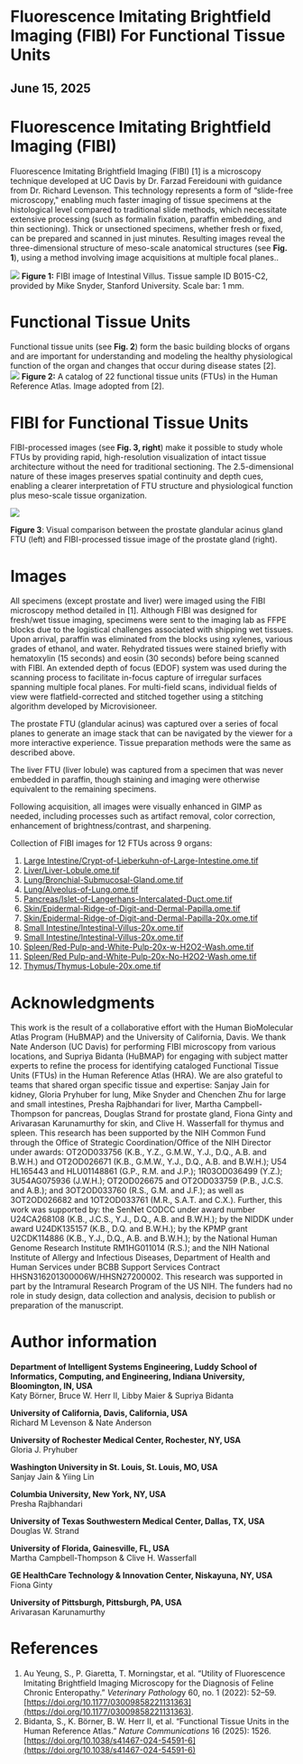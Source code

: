 # Fluorescence Imitating Brightfield Imaging (FIBI) For Functional Tissue Units

## June 15, 2025

# Fluorescence Imitating Brightfield Imaging (FIBI)

Fluorescence Imitating Brightfield Imaging (FIBI) \[1\] is a microscopy technique developed at UC Davis by Dr. Farzad Fereidouni with guidance from Dr. Richard Levenson. This technology represents a form of “slide-free microscopy," enabling much faster imaging of tissue specimens at the histological level compared to traditional slide methods, which necessitate extensive processing (such as formalin fixation, paraffin embedding, and thin sectioning). Thick or unsectioned specimens, whether fresh or fixed, can be prepared and scanned in just minutes.  Resulting images reveal the three-dimensional structure of meso-scale anatomical structures (see **Fig. 1**), using a method involving image acquisitions at multiple focal planes..  

![](image1.png) 
**Figure 1:** FIBI image of Intestinal Villus. Tissue sample ID B015-C2, provided by Mike Snyder, Stanford University. Scale bar: 1 mm.

# Functional Tissue Units

Functional tissue units (see **Fig. 2**) form the basic building blocks of organs and are important for understanding and modeling the healthy physiological function of the organ and changes that occur during disease states \[2\].  
![](image2.png) 
**Figure 2:** A catalog of 22 functional tissue units (FTUs) in the Human Reference Atlas. Image adopted from \[2\].  

# FIBI for Functional Tissue Units

FIBI-processed images (see **Fig. 3, right**) make it possible to study whole FTUs by providing rapid, high-resolution visualization of intact tissue architecture without the need for traditional sectioning. The 2.5-dimensional nature of these images preserves spatial continuity and depth cues, enabling a clearer interpretation of FTU structure and physiological function plus meso-scale tissue organization.

![](image3.png) 

**Figure 3**: Visual comparison between the prostate glandular acinus gland FTU (left) and FIBI-processed tissue image of the prostate gland (right).

# Images

All specimens (except prostate and liver) were imaged using the FIBI microscopy method detailed in \[1\]. Although FIBI was designed for fresh/wet tissue imaging, specimens were sent to the imaging lab as FFPE blocks due to the logistical challenges associated with shipping wet tissues. Upon arrival, paraffin was eliminated from the blocks using xylenes, various grades of ethanol, and water. Rehydrated tissues were stained briefly with hematoxylin (15 seconds) and eosin (30 seconds) before being scanned with FIBI. An extended depth of focus (EDOF) system was used during the scanning process to facilitate in-focus capture of irregular surfaces spanning multiple focal planes. For multi-field scans, individual fields of view were flatfield-corrected and stitched together using a stitching algorithm developed by Microvisioneer.

The prostate FTU (glandular acinus) was captured over a series of focal planes to generate an image stack that can be navigated by the viewer for a more interactive experience. Tissue preparation methods were the same as described above.

The liver FTU (liver lobule) was captured from a specimen that was never embedded in paraffin, though staining and imaging were otherwise equivalent to the remaining specimens.

Following acquisition, all images were visually enhanced in GIMP as needed, including processes such as artifact removal, color correction, enhancement of brightness/contrast, and sharpening.

Collection of FIBI images for 12 FTUs across 9 organs:

1. [Large Intestine/Crypt-of-Lieberkuhn-of-Large-Intestine.ome.tif](https://avivator.gehlenborglab.org/?image_url=https://cdn.humanatlas.io/fibi-image-store/Large+Intestine/4_colon_FIBI_HVS109_NoAlpha.ome.tif)  
2. [Liver/Liver-Lobule.ome.tif](https://avivator.gehlenborglab.org/?image_url=https://cdn.humanatlas.io/fibi-image-store/Liver/150um+scan2_NoAlpha.ome.tif)  
3. [Lung/Bronchial-Submucosal-Gland.ome.tif](https://avivator.gehlenborglab.org/?image_url=https://cdn.humanatlas.io/fibi-image-store/Lung/crops/D346-RLL-15B3+scan+1+upper+left+region+only+FFC+NoAlpha.ome.tif)  
4. [Lung/Alveolus-of-Lung.ome.tif](https://avivator.gehlenborglab.org/?image_url=https://cdn.humanatlas.io/fibi-image-store/Lung/crops/D346-RLL-15B3+lung+alveolus+artifact+fixed+CC+NoAlpha.ome.tif)  
5. [Pancreas/Islet-of-Langerhans-Intercalated-Duct.ome.tif](https://avivator.gehlenborglab.org/?image_url=https://cdn.humanatlas.io/fibi-image-store/Pancreas/P2+3B+Pancreas+Islets+and+Intercalated+Ducts+NoAlpha.ome.tif)  
6. [Skin/Epidermal-Ridge-of-Digit-and-Dermal-Papilla.ome.tif](https://avivator.gehlenborglab.org/?image_url=https://cdn.humanatlas.io/fibi-image-store/Skin/Skin+-+Epidermal+Ridge+and+Dermal+Papilla+FIBI+20x+NoAlpha.ome.tif)  
7. [Skin/Epidermal-Ridge-of-Digit-and-Dermal-Papilla-20x.ome.tif](https://avivator.gehlenborglab.org/?image_url=https://cdn.humanatlas.io/fibi-image-store/Skin/HVS100_Skin+Epidermal+Ridge+and+Dermal+Papilla+FIBI+20x+NoAlpha.ome.tif)  
8. [Small Intestine/Intestinal-Villus-20x.ome.tif](https://avivator.gehlenborglab.org/?image_url=https://cdn.humanatlas.io/fibi-image-store/Small+Intestine/Small+Intestine+-+Villus+FIBI+20x+NoAlpha.ome.tif)  
9. [Small Intestine/Intestinal-Villus-20x.ome.tif](https://avivator.gehlenborglab.org/?image_url=https://cdn.humanatlas.io/fibi-image-store/Small+Intestine/B015-C2_Small+Intestine+Villus+FIBI+20x+NoAlpha.ome.tif)  
10. [Spleen/Red-Pulp-and-White-Pulp-20x-w-H2O2-Wash.ome.tif](https://avivator.gehlenborglab.org/?image_url=https://cdn.humanatlas.io/fibi-image-store/Spleen/20-008+SP+CC2-C+NBF_Spleen+Red+Pulp+and+White+Pulp+FIBI+20x+w+H2O2+Wash+NoAlpha.ome.tif)  
11. [Spleen/Red Pulp-and-White-Pulp-20x-No-H2O2-Wash.ome.tif](https://avivator.gehlenborglab.org/?image_url=https://cdn.humanatlas.io/fibi-image-store/Spleen/20-008+SP+CC2-C+NBF_Spleen+-+Red+Pulp+and+White+Pulp+FIBI+20x+No+H2O2+Wash+NoAlpha.ome.tif)  
12. [Thymus/Thymus-Lobule-20x.ome.tif](https://avivator.gehlenborglab.org/?image_url=https://cdn.humanatlas.io/fibi-image-store/Thymus/20-008+THY+CC2-C+NBFIMC_Thymus+Lobule+FIBI+20x+NoAlpha.ome.tif)  
    

# Acknowledgments

This work is the result of a collaborative effort with the Human BioMolecular Atlas Program (HuBMAP) and the University of California, Davis. We thank Nate Anderson (UC Davis) for performing FIBI microscopy from various locations, and Supriya Bidanta (HuBMAP) for engaging with subject matter experts to refine the process for identifying cataloged Functional Tissue Units (FTUs) in the Human Reference Atlas (HRA). We are also grateful to teams that shared organ specific tissue and expertise: Sanjay Jain for kidney, Gloria Pryhuber for lung, Mike Snyder and Chenchen Zhu for large and small intestines, Presha Rajbhandari for liver, Martha Campbell-Thompson for pancreas, Douglas Strand for prostate gland, Fiona Ginty and Arivarasan Karunamurthy for skin, and Clive H. Wasserfall for thymus and spleen. This research has been supported by the NIH Common Fund through the Office of Strategic Coordination/Office of the NIH Director under awards: OT2OD033756 (K.B., Y.Z., G.M.W., Y.J., D.Q., A.B. and B.W.H.) and OT2OD026671 (K.B., G.M.W., Y.J., D.Q., A.B. and B.W.H.); U54 HL165443 and HLU01148861 (G.P., R.M. and J.P.); 1R03OD036499 (Y.Z.); 3U54AG075936 (J.W.H.); OT2OD026675 and OT2OD033759 (P.B., J.C.S. and A.B.); and 3OT2OD033760 (R.S., G.M. and J.F.); as well as 3OT2OD026682 and 1OT2OD033761 (M.R., S.A.T. and C.X.). Further, this work was supported by: the SenNet CODCC under award number U24CA268108 (K.B., J.C.S., Y.J., D.Q., A.B. and B.W.H.); by the NIDDK under award U24DK135157 (K.B., D.Q. and B.W.H.); by the KPMP grant U2CDK114886 (K.B., Y.J., D.Q., A.B. and B.W.H.); by the National Human Genome Research Institute RM1HG011014 (R.S.); and the NIH National Institute of Allergy and Infectious Diseases, Department of Health and Human Services under BCBB Support Services Contract HHSN316201300006W/HHSN27200002. This research was supported in part by the Intramural Research Program of the US NIH. The funders had no role in study design, data collection and analysis, decision to publish or preparation of the manuscript.

# Author information

**Department of Intelligent Systems Engineering, Luddy School of Informatics, Computing, and Engineering, Indiana University, Bloomington, IN, USA**  
Katy Börner, Bruce W. Herr II, Libby Maier & Supriya Bidanta

**University of California, Davis, California, USA**  
Richard M Levenson & Nate Anderson

**University of Rochester Medical Center, Rochester, NY, USA**  
Gloria J. Pryhuber

**Washington University in St. Louis, St. Louis, MO, USA**  
Sanjay Jain & Yiing Lin

**Columbia University, New York, NY, USA**  
Presha Rajbhandari

**University of Texas Southwestern Medical Center, Dallas, TX, USA**  
Douglas W. Strand

**University of Florida, Gainesville, FL, USA**  
Martha Campbell-Thompson & Clive H. Wasserfall

**GE HealthCare Technology & Innovation Center, Niskayuna, NY, USA**  
Fiona Ginty

**University of Pittsburgh, Pittsburgh, PA, USA**  
Arivarasan Karunamurthy

# References

1. Au Yeung, S., P. Giaretta, T. Morningstar, et al. “Utility of Fluorescence Imitating Brightfield Imaging Microscopy for the Diagnosis of Feline Chronic Enteropathy.” *Veterinary Patholog*y 60, no. 1 (2022): 52–59. [https://doi.org/10.1177/03009858221131363](https://doi.org/10.1177/03009858221131363).  
2. Bidanta, S., K. Börner, B. W. Herr II, et al. “Functional Tissue Units in the Human Reference Atlas.” *Nature Communications* 16 (2025): 1526\. [https://doi.org/10.1038/s41467-024-54591-6](https://doi.org/10.1038/s41467-024-54591-6)
